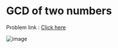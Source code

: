 # GCD of two numbers
Problem link : [Click here](https://www.geeksforgeeks.org/problems/gcd-of-two-numbers3459/1?page=1&difficulty=School&sortBy=submissions)

![image](https://github.com/pilipi-puu-puu/Coding-challenge/assets/87390353/23a84b0d-d287-456b-a5d1-f4f450fa5f68)
